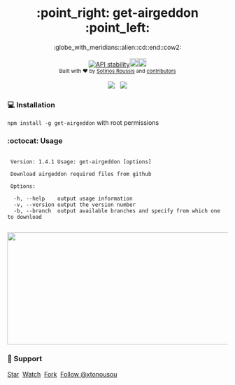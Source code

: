 <h1 align="center">:point_right: get-airgeddon :point_left:</h1>

<div align="center">
  :globe_with_meridians::alien::cd::end::cow2:
</div>

<br />

<div align="center">
  <a href="https://nodejs.org/api/documentation.html#documentation_stability_index"><img src="https://img.shields.io/badge/stability-experimental-orange.svg" alt="API stability"/></a><a href="https://badge.fury.io/js/get-airgeddon"><img src="https://badge.fury.io/js/get-airgeddon.svg" alt="npm version" height="19"></a><a href="https://travis-ci.org/xtonousou/get-airgeddon"><img src="https://img.shields.io/travis/xtonousou/get-airgeddon.svg" alt="Travis build" height="19"></a>
</div>

<div align="center">
  <sub>Built with ❤︎ by
  <a href="https://github.com/xtonousou">Sotirios Roussis</a> and
  <a href="https://github.com/xtonousou/get-airgeddon/graphs/contributors">
    contributors
  </a>
</div>

<br />

<div align="center">
  <a href="https://nodei.co/npm/get-airgeddon/"><img src="https://nodei.co/npm/get-airgeddon.png?downloads=true&downloadRank=true&stars=true"></a>&nbsp;&nbsp;&nbsp;<a href="https://nodei.co/npm/get-airgeddon/"><img src="https://nodei.co/npm-dl/get-airgeddon.png?months=9&height=3"></a>
</div>

### :computer: Installation

`npm install -g get-airgeddon` with root permissions

### :octocat: Usage

```

 Version: 1.4.1 Usage: get-airgeddon [options]

 Download airgeddon required files from github

 Options:

  -h, --help	output usage information
  -v, --version	output the version number
  -b, --branch	output available branches and specify from which one to download
  
```

<a href="https://asciinema.org/a/106864" target="_blank"><img src="https://asciinema.org/a/106864.png" width="888" height="256" /></a>

### :pray: Support

<a class="github-button" href="https://github.com/xtonousou/get-airgeddon" data-icon="octicon-star" data-style="mega" data-count-href="/xtonousou/get-airgeddon/stargazers" data-count-api="/repos/xtonousou/get-airgeddon#stargazers_count" data-count-aria-label="# stargazers on GitHub" aria-label="Star xtonousou/get-airgeddon on GitHub">Star</a>&nbsp;&nbsp;<a class="github-button" href="https://github.com/xtonousou/get-airgeddon/subscription" data-icon="octicon-eye" data-style="mega" data-count-href="/xtonousou/get-airgeddon/watchers" data-count-api="/repos/xtonousou/get-airgeddon#subscribers_count" data-count-aria-label="# watchers on GitHub" aria-label="Watch xtonousou/get-airgeddon on GitHub">Watch</a>&nbsp;&nbsp;<a class="github-button" href="https://github.com/xtonousou/get-airgeddon/fork" data-icon="octicon-repo-forked" data-style="mega" data-count-href="/xtonousou/get-airgeddon/network" data-count-api="/repos/xtonousou/get-airgeddon#forks_count" data-count-aria-label="# forks on GitHub" aria-label="Fork xtonousou/get-airgeddon on GitHub">Fork</a>&nbsp;&nbsp;<a class="github-button" href="https://github.com/xtonousou" data-style="mega" data-count-href="/xtonousou/followers" data-count-api="/users/xtonousou#followers" data-count-aria-label="# followers on GitHub" aria-label="Follow @xtonousou on GitHub">Follow @xtonousou</a>

[airgeddon]: https://github.com/v1s1t0r1sh3r3/airgeddon "by v1s1t0r"
